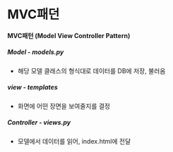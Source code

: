 # MVC패던

#### MVC패턴 (Model View Controller Pattern)

##### Model - models.py  
- 해당 모델 클래스의 형식대로 데이터를 DB에 저장, 불러옴

##### view - templates  
- 화면에 어떤 장면을 보여줄지를 결정

##### Controller - views.py  
- 모델에서 데이터를 읽어, index.html에 전달


